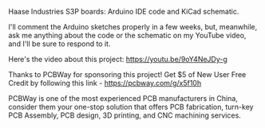 Haase Industries S3P boards: Arduino IDE code and KiCad schematic.

I'll comment the Arduino sketches properly in a few weeks, but,
meanwhile, ask me anything about the code or the schematic on my
YouTube video, and I'll be sure to respond to it.

Here's the video about this project:
https://youtu.be/9oY4NeJDy-g

Thanks to PCBWay for sponsoring this project! Get $5 of New User Free Credit by following this link - https://pcbway.com/g/x5f10h

PCBWay is one of the most experienced PCB manufacturers in China, consider them your one-stop solution that offers PCB fabrication, turn-key PCB Assembly, PCB design, 3D printing, and CNC machining services.
